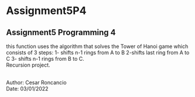 # Assignment5P4
Assignment5 Programming 4
------------------------------------------------------------------------

this function uses the algorithm that solves the Tower of Hanoi game which consists of 3 steps: 1- shifts n-1 rings from A to B 2-shifts last ring from A to C 3- shifts n-1 rings from B to C.
<br>
Recursion project.

<br>
Author: Cesar Roncancio <br>
Date: 03/01/2022

